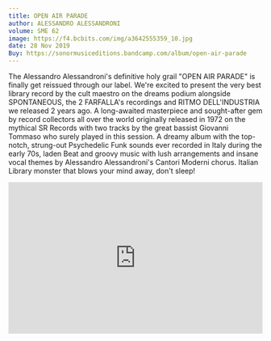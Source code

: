 ```yaml
---
title: OPEN AIR PARADE
author: ALESSANDRO ALESSANDRONI
volume: SME 62
image: https://f4.bcbits.com/img/a3642555359_10.jpg
date: 28 Nov 2019
Buy: https://sonormusiceditions.bandcamp.com/album/open-air-parade
---
```


The Alessandro Alessandroni's definitive holy grail "OPEN AIR PARADE" is finally get reissued through our label. We're excited to present the very best library record by the cult maestro on the dreams podium 
alongside SPONTANEOUS, the 2 FARFALLA's recordings and RITMO DELL'INDUSTRIA we released 2 years ago. A long-awaited masterpiece and sought-after gem by record collectors all over the world originally released in 1972 on the mythical SR Records with two tracks by the great bassist Giovanni Tommaso who surely played in this session. A dreamy album with the top-notch, strung-out Psychedelic Funk sounds ever recorded in Italy during the early 70s, laden Beat and groovy music with lush arrangements and insane vocal themes by Alessandro Alessandroni's Cantori Moderni chorus. Italian Library monster that blows your mind away, don't sleep!

<iframe width="100%" height="300" scrolling="no" frameborder="no" allow="autoplay" src="https://w.soundcloud.com/player/?url=https%3A//api.soundcloud.com/tracks/715049926&color=%23ff5500&auto_play=false&hide_related=false&show_comments=true&show_user=true&show_reposts=false&show_teaser=true&visual=true"></iframe>
